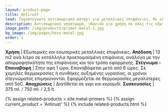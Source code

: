 ```yaml
---
layout: product-page
title: Antirust
lead: Ταχυστέγνωτο αντισκωριακό αστάρι για μεταλλικές επιφάνειες. Με εξαιρετική αντιδιαβρωτική προστασία και ισχυρή πρόσφυση
description: Aντισκωριακό υπόστρωμα, ιδανικό για χρήση σε όλες τις εξωτερικές και εσωτερικές μεταλλικές επιφάνειες, όπως πόρτες, παράθυρα, κάγκελα, γεωργικά μηχανήματα, αμαξώματα και μεταλλικές κατασκευές εν γένει. Σχηματίζει ένα εξαιρετικά ανθεκτικό υπόστρωμα το οποίο προσφέρει μακροχρόνια αντισκωριακή προστασία, ισχυρή πρόσφυση και ελαστικότητα, αποτρέποντας τη διάβρωση, ακόμα και στις πιo δύσκολες καιρικές συνθήκες. Είναι ταχυστέγνωτο και ιδανικό για χρήση με τα βερνικοχρώματα GLOSS FINISH, EPTALUX και ENAMEL της VERNILAC.
image_path: /img/products/primer-metal-1.jpg
bg_image: /img/pages/hero-metal.jpg
order: 1
---
```


**Χρήση** | Εξωτερικές και εσωτερικές μεταλλικές επιφάνειες.
**Απόδοση** | 13 m2 ανά λίτρο σε κατάλληλα προετοιμασμένη επιφάνεια, ανάλογα με την απορροφητικότητα της επιφάνειας και τον τρόπο εφαρμογής.
**Στέγνωμα - Επαναβαφή** | Στην αφή 1 ώρα. Επαναβάφεται μετά από 8 ώρες. Σε χαμηλές θερμοκρασίες ή συνθήκες αυξημένης υγρασίας, οι χρόνοι στεγνώματος επιμηκύνονται. Εφαρμόζεται σε θερμοκρασίες μεγαλύτερες από 5οC.
**Αποχρώσεις** | Διατίθεται σε γκρι και κεραμιδί. 
**Συσκευασίες** | 375 ml. / 750 ml. / 2,5 lt.

{% assign related-products = site.metal-primers %}
{% assign current_product = 'Antirust' %}
{% include related-products.html %}